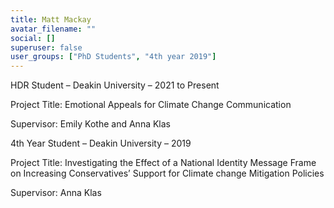 ```yaml
---
title: Matt Mackay
avatar_filename: ""
social: []
superuser: false
user_groups: ["PhD Students", "4th year 2019"]
---
```

HDR Student – Deakin University – 2021 to Present

Project Title: Emotional Appeals for Climate Change Communication

Supervisor: Emily Kothe and Anna Klas



4th Year Student – Deakin University – 2019

Project Title: Investigating the Effect of a National Identity Message Frame on Increasing Conservatives’ Support for Climate change Mitigation Policies

Supervisor: Anna Klas
